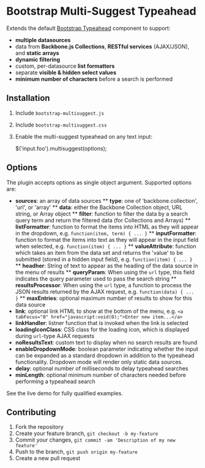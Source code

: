 Bootstrap Multi-Suggest Typeahead
=================================

Extends the default [Bootstrap Typeahead](http://twitter.github.com/bootstrap/javascript.html#typeahead) component to support:

* __multiple datasources__
* data from __Backbone.js Collections__, __RESTful services__ (AJAX/JSON), and __static arrays__
* __dynamic filtering__
* custom, per-datasource __list formatters__
* separate __visible & hidden select values__
* __minimum number of characters__ before a search is performed

Installation
------------

1. Include `bootstrap-multisuggest.js`
1. Include `bootstrap-multisuggest.css`
1. Enable the multi-suggest typeahead on any text input:

    $('input.foo').multisuggest(options);
    
Options
-------

The plugin accepts options as single object argument. Supported options are:

* __sources__: an array of data sources
** __type__: one of 'backbone.collection', 'url', or 'array'
** __data__: either the Backbone Collection object, URL string, or Array object
** __filter__: function to filter the data by a search query term and return the filtered data (for Collections and Arrays)
** __listFormatter__: function to format the items into HTML as they will appear in the dropdown, e.g. `function(item, term) { ... }`
** __inputFormatter__: function to format the items into text as they will appear in the input field when selected, e.g. `function(item) { ... }`
** __valueAttribute__: function which takes an item from the data set and returns the 'value' to be submitted (stored in a hidden input field), e.g. `function(item) { ... }`
** __headher__: String of text to appear as the heading of the data source in the menu of results
** __queryParam__: When using the `url` type, this field indicates the query parameter used to pass the search string
** __resultsProcessor__: When using the `url` type, a function to process the JSON results returned by the AJAX request, e.g. `function(data) { ... }`
** __maxEntries__: optional maximum number of results to show for this data source
* __link__: optional link HTML to show at the bottom of the menu, e.g. `<a tabFocus="0" href="javascript:void(0);">Enter new item...</a>`
* __linkHandler__: listner function that is invoked when the link is selected
* __loadingIconClass__: CSS class for the loading icon, which is displayed during `url`-type AJAX requests
* __noResultsText__: custom text to display when no search results are found
* __enableDropdownMode__: boolean parameter indicating whether the input can be expanded as a standard dropdown in addition to the typeahead functionality. Dropdown mode will render only static data sources.
* __delay__: optional number of milliseconds to delay typeahead searches
* __minLength__: optional minimum number of characters needed before performing a typeahead search

See the live demo for fully qualified examples.

Contributing
------------

1. Fork the repository
1. Create your feature branch, `git checkout -b my-feature`
1. Commit your changes, `git commit -am 'Description of my new feature'`
1. Push to the branch, `git push origin my-feature`
1. Create a new pull request